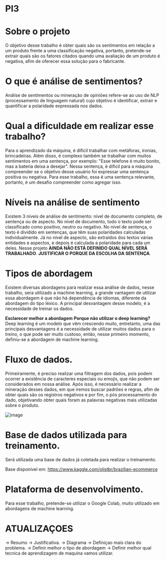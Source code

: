 # PI3

# Sobre o projeto
O objetivo desse trabalho é obter quais são os sentimentos em relação a um produto frente a uma classificação negativa, portanto, pretende-se extrair quais são os fatores citados quando uma avaliação de um produto é negativa, afim de oferecer essa solução para o fabricante.

# O que é análise de sentimentos? 
Análise de sentimentos ou mineração de opiniões refere-se ao uso de NLP (processamento de linguagem natural) cujo objetivo é identificar, extrair e quantificar a polaridade expressada nos dados.

# Qual a dificuldade em realizar esse trabalho?
Para o aprendizado da máquina, é difícil trabalhar com metáforas, ironias, brincadeiras. Além disso, é complexo também se trabalhar com muitos sentimentos em uma sentença, por exemplo:
          "Esse telefone é muito bonito, mas a bateria deixa a desejar".
Nessa sentença, é dificil para a máquina compreender se o objetivo desse usuário foi expressar uma sentença positiva ou negativa. Para esse trabalho, essa é uma sentença relevante, portanto, é um desafio compreender como agregar isso.

# Níveis na análise de sentimento
Existem 3 níveis de análise de sentimento: nível de documento completo, de sentença ou de aspecto. No nível de documento, todo o texto pode ser classificado como positivo, neutro ou negativo. No nível de sentença, o texto é dividido em sentenças, que têm suas polaridades calculadas individualmente. Já no nível de aspecto, são extraídos dos textos
várias entidades e aspectos, e depois é calculada a polaridade para cada um deles.
Nesse projeto **AINDA NÃO ESTÁ DEFINIDO QUAL NÍVEL SERÁ TRABALHADO**.
**JUSTIFICAR O PORQUE DA ESCOLHA DA SENTENÇA**.

# Tipos de abordagem
Existem diversas abordagens para realizar essa análise de dados, nesse trabalho, sera utilizado a machine learning, a grande vantagem de utilizar essa abordagem é que não há dependência de idiomas, diferente da abordagem do tipo léxico. A principal desvantagem desse modelo, é a necessidade de treinar os dados.

**Esclarecer melhor a abordagem**
**Porque não utilizar o deep learning?** Deep learning é um modelo que vêm crescendo muito, entretanto, uma das principais desvantagens é a necessidade de utilizar muitos dados para o treino, o que pode ser muito custoso, então, nesse primeiro momento, definiu-se a abordagem de machine learning.

# Fluxo de dados.
Primeiramente, é preciso realizar uma filtragem dos dados, pois podem ocorrer a existência de caracteres especiais ou emojis, que não podem ser considerados em nossa análise. Após isso, é necessário realizar a mineração desses dados, em que iremos buscar padrões e regras, afim de obter quais são os registros negativos e por fim, o pós processamento do dado, objetivando obter quais foram as palavras negativas mais utilizadas sobre o produto.

![image](https://user-images.githubusercontent.com/40871824/142950430-3d68db30-165e-4793-988c-db8e939b5661.png)

# Base de dados utilizada para treinamento.
Será utilizada uma base de dados já coletada para realizar o treinamento.

Base disponível em:
https://www.kaggle.com/olistbr/brazilian-ecommerce

# Plataforma de desenvolvimento.
Para esse trabalho, pretende-se utilizar o Google Colab, muito utilizado em abordagens de machine learning.

# ATUALIZAÇOES
-> Resumo
-> Justificativa.
-> Diagrama
-> Definiçao mais clara do problema.
-> Definir melhor o tipo de abordagem
-> Definir melhor qual tecnica de aprendizagem de maquina vamos utilizar.
